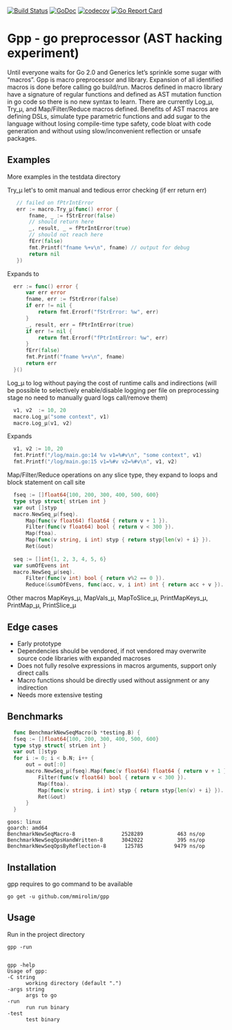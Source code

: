 [![Build Status](https://travis-ci.org/mmirolim/gpp.svg)](https://travis-ci.org/mmirolim/gpp)
[![GoDoc](https://godoc.org/github.com/mmirolim/gpp?status.svg)](http://godoc.org/github.com/mmirolim/gpp)
[![codecov](https://codecov.io/gh/mmirolim/gpp/branch/master/graph/badge.svg)](https://codecov.io/gh/mmirolim/gpp)
[![Go Report Card](https://goreportcard.com/badge/github.com/mmirolim/gpp)](https://goreportcard.com/badge/github.com/mmirolim/gpp)

# Gpp - go preprocessor (AST hacking experiment)

Until everyone waits for Go 2.0 and Generics let’s sprinkle some sugar with “macros”. Gpp is macro preprocessor and library. Expansion of all identified macros is done before calling go build/run. Macros defined in macro library have a signature of regular functions and defined as AST mutation function in go code so there is no new syntax to learn.
There are currently Log_μ, Try_μ, and Map/Filter/Reduce macros defined. Benefits of AST macros are defining DSLs, simulate type parametric functions and add sugar to the language without losing compile-time type safety, code bloat with code generation and without using slow/inconvenient reflection or unsafe packages.
	
## Examples

 More examples in the testdata directory
 
 Try_μ let's to omit manual and tedious error checking (if err return err)
 ```go
	// failed on fPtrIntError
	err := macro.Try_μ(func() error {
		fname, _ := fStrError(false)
		// should return here
		_, result, _ = fPtrIntError(true)
		// should not reach here
		fErr(false)
		fmt.Printf("fname %+v\n", fname) // output for debug
		return nil
	})
  ```	
  Expands to 
  
  ```go
	err := func() error {
		var err error
		fname, err := fStrError(false)
		if err != nil {
			return fmt.Errorf("fStrError: %w", err)
		}
		_, result, err = fPtrIntError(true)
		if err != nil {
			return fmt.Errorf("fPtrIntError: %w", err)
		}
		fErr(false)
		fmt.Printf("fname %+v\n", fname)
		return err
	}()
  ```
	
  Log_μ to log without paying the cost of runtime calls and indirections (will be possible to selectively enable/disable logging per file on preprocessing stage no need to manually guard logs call/remove them)
  
  ```go
	v1, v2  := 10, 20
	macro.Log_μ("some context", v1)
	macro.Log_μ(v1, v2)
  ```
  
  Expands
  
  ```go
	v1, v2 := 10, 20
	fmt.Printf("/log/main.go:14 %v v1=%#v\n", "some context", v1)
	fmt.Printf("/log/main.go:15 v1=%#v v2=%#v\n", v1, v2)
  ```

  Map/Filter/Reduce operations on any slice type, they expand to loops and block statement on call site
  
  ```go
	fseq := []float64{100, 200, 300, 400, 500, 600}
	type styp struct{ strLen int }
	var out []styp
	macro.NewSeq_μ(fseq).
		Map(func(v float64) float64 { return v + 1 }).
		Filter(func(v float64) bool { return v < 300 }).
		Map(ftoa).
		Map(func(v string, i int) styp { return styp{len(v) + i} }).
		Ret(&out)
	
	seq := []int{1, 2, 3, 4, 5, 6}
	var sumOfEvens int
	macro.NewSeq_μ(seq).
		Filter(func(v int) bool { return v%2 == 0 }).
		Reduce(&sumOfEvens, func(acc, v, i int) int { return acc + v }).
  ```
  Other macros MapKeys_μ, MapVals_μ, MapToSlice_μ, PrintMapKeys_μ, PrintMap_μ, PrintSlice_μ
  
## Edge cases

- Early prototype
- Dependencies should be vendored, if not vendored may overwrite source code libraries 
  with expanded macroses
- Does not fully resolve expressions in macros arguments, support only direct calls
- Macro functions should be directly used without assignment or any indirection
- Needs more extensive testing

## Benchmarks

  ```go
	func BenchmarkNewSeqMacro(b *testing.B) {
	fseq := []float64{100, 200, 300, 400, 500, 600}
	type styp struct{ strLen int }
	var out []styp
	for i := 0; i < b.N; i++ {
		out = out[:0]
		macro.NewSeq_μ(fseq).Map(func(v float64) float64 { return v + 1 }).
			Filter(func(v float64) bool { return v < 300 }).
			Map(ftoa).
			Map(func(v string, i int) styp { return styp{len(v) + i} }).
			Ret(&out)
		}
	}
  ```

	goos: linux
	goarch: amd64
	BenchmarkNewSeqMacro-8             	 2528289	       463 ns/op
	BenchmarkNewSeqOpsHandWritten-8    	 3042022	       395 ns/op
	BenchmarkNewSeqOpsByReflection-8   	  125785	      9479 ns/op
 
## Installation
	
 gpp requires to go command to be available
	
	go get -u github.com/mmirolim/gpp

	
## Usage
	
 Run in the project directory

	gpp -run


	gpp -help
	Usage of gpp:
	-C string
		  working directory (default ".")
	-args string
		  args to go
	-run
		  run run binary
	-test
		  test binary


